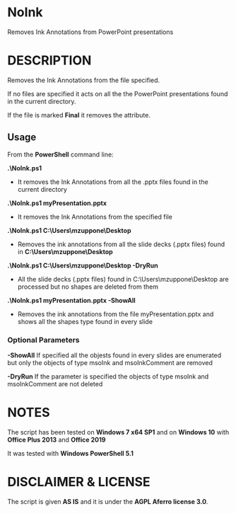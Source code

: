 # NoInk

Removes Ink Annotations from PowerPoint presentations

# DESCRIPTION

Removes the Ink Annotations from the file specified.

If no files are specified it acts on all the the PowerPoint presentations found in the current directory.

If the file is marked **Final** it removes the attribute.

## Usage

From the **PowerShell** command line:

**.\NoInk.ps1**

- It removes the Ink Annotations from all the .pptx files found in the current directory

**.\NoInk.ps1 myPresentation.pptx**

- It removes the Ink Annotations from the specified file

**.\NoInk.ps1 C:\Users\mzuppone\Desktop**

- Removes the ink annotations from all the slide decks (.pptx files) found in **C:\Users\mzuppone\Desktop**

**.\NoInk.ps1 C:\Users\mzuppone\Desktop -DryRun**

- All the slide decks (.pptx files) found in C:\Users\mzuppone\Desktop are processed but no shapes are deleted from them

**.\NoInk.ps1 myPresentation.pptx -ShowAll**

- Removes the ink annotations from the file myPresentation.pptx and shows all the shapes type found in every slide

### Optional Parameters

**-ShowAll** If specified all the objests found in every slides are enumerated but only the objects of type msoInk and msoInkComment are removed

**-DryRun** If the parameter is specified the objects of type msoInk and msoInkComment are not deleted

# NOTES

The script has been tested on **Windows 7 x64 SP1** and on **Windows 10** with **Office Plus 2013** and **Office 2019**

It was tested with **Windows PowerShell 5.1**

# DISCLAIMER & LICENSE

The script is given **AS IS** and it is under the **AGPL Aferro license 3.0**.
